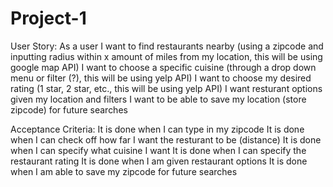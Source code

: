 # Project-1
User Story: 
As a user I want to find restaurants nearby (using a zipcode and inputting radius within x amount of miles from my location, this will be using google map API)
I want to choose a specific cuisine (through a drop down menu or filter (?), this will be using yelp API) 
I want to choose my desired rating (1 star, 2 star, etc., this will be using yelp API)
I want resturant options given my location and filters
I want to be able to save my location (store zipcode)  for future searches


Acceptance Criteria:
It is done when I can type in my zipcode 
It is done when I can check off how far I want the resturant to be (distance)
It is done when I can specify what cuisine I want 
It is done when I can specify the restaurant rating 
It is done when I am given restaurant options 
It is done when I am able to save my zipcode for future searches 

